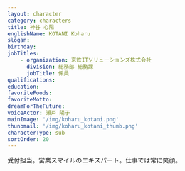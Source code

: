 ```yaml
---
layout: character
category: characters
title: 神谷 心陽
englishName: KOTANI Koharu
slogan: 
birthday: 
jobTitles:
    - organization: 京鉄ITソリューションズ株式会社
      division: 総務部 総務課
      jobTitle: 係員
qualifications:
education: 
favoriteFoods:
favoriteMotto: 
dreamForTheFuture: 
voiceActor: 瀬戸 陽子
mainImage: '/img/koharu_kotani.png'
thunbmail: '/img/koharu_kotani_thumb.png'
characterType: sub
sortOrder: 20
---
```


受付担当。営業スマイルのエキスパート。仕事では常に笑顔。
